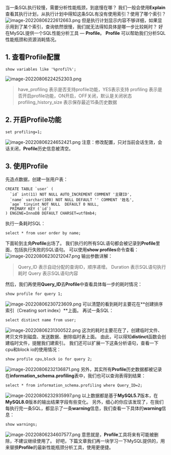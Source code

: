 当一条SQL执行较慢，需要分析性能瓶颈，到底慢在哪？
我们一般会使用**Explain**查看其执行计划，从执行计划中得知这条SQL有没有使用索引？使用了哪个索引？
![image-20220806222612663.png](https://javabaguwen.com/img/MySQL%E6%80%A7%E8%83%BD1.png)
但是执行计划显示内容不够详细，如果显示用到了某个索引，查询依然很慢，我们就无法得知具体是哪一步比较耗时？
好在MySQL提供一个SQL性能分析工具 — **Profile**。
**Profile** 可以帮助我们分析SQL性能瓶颈和资源消耗情况。
## 1. 查看Profile配置
```
show variables like '%profil%';
```
![image-20220806224252303.png](https://javabaguwen.com/img/MySQL%E6%80%A7%E8%83%BD2.png)

> have_profiling 表示是否支持profile功能，YES表示支持
> profiling 表示是否开启profile功能，ON开启，OFF关闭，默认是关闭状态
> profiling_history_size 表示保存最近15条历史数据

## 2. 开启Profile功能
```
set profiling=1;
```
![image-20220806224652421.png](https://javabaguwen.com/img/MySQL%E6%80%A7%E8%83%BD3.png)
注意：修改配置，只对当前会话生效，会话关闭，**Profile**历史信息被清空。
## 3. 使用Profile
先造点数据，创建一张用户表：
```
CREATE TABLE `user` (
  `id` int(11) NOT NULL AUTO_INCREMENT COMMENT '主键ID',
  `name` varchar(100) NOT NULL DEFAULT '' COMMENT '姓名',
  `age` tinyint NOT NULL  DEFAULT 0 NULL,
  PRIMARY KEY (`id`)
) ENGINE=InnoDB DEFAULT CHARSET=utf8mb4;
```
执行一条耗时SQL：
```
select * from user order by name;
```

下面轮到主角**Profile**出场了。
我们执行的所有SQL语句都会被记录到**Profile**里面，包括执行失败的SQL语句。
可以使用**show profiles**命令查看：
![image-20220806230212047.png](https://javabaguwen.com/img/MySQL%E6%80%A7%E8%83%BD4.png)
输出参数详解：
> Query_ID 表示自动分配的查询ID，顺序递增。 
> Duration 表示SQL语句执行耗时
> Query 表示SQL语句内容


然后，我们再使用**Query_ID**去**Profile**中查看具体每一步的耗时情况：
```
show profile for query 1;
```
![image-20220806230723609.png](https://javabaguwen.com/img/MySQL%E6%80%A7%E8%83%BD5.png)
可以清楚的看到耗时主要花在**创建排序索引（Creating sort index）**上面。
再试一条SQL：
```
select distinct name from user;
```
![image-20220806231300522.png](https://javabaguwen.com/img/MySQL%E6%80%A7%E8%83%BD6.png)
这次的耗时主要花在了，创建临时文件、拷贝文件到磁盘、发送数据、删除临时表上面。
由此，可以得知**distinct**函数会创建临时文件，提醒我们建索引。
我们还可以扩展一下这条分析语句，查看一下cpu和block io的使用情况：
```
show profile cpu,block io for query 2;
```
![image-20220806232136871.png](https://javabaguwen.com/img/MySQL%E6%80%A7%E8%83%BD7.png)
另外，其实所有**Profile**历史数据都被记录在**information_schema.profiling**表中，我们也可以查询表得到结果：
```
select * from information_schema.profiling where Query_ID=2;
```
![image-20220806232935997.png](https://javabaguwen.com/img/MySQL%E6%80%A7%E8%83%BD8.png)
以上数据都是基于**MySQL5.7**版本，在**MySQL8.0**版本的输出结果字段有些变化。
另外，细心的你应该发现了，在我们每执行完一条SQL，都显示了一条**warning**信息，我们查看一下具体的**warning**信息：
```
show warnings;
```
![image-20220806234607577.png](https://javabaguwen.com/img/MySQL%E6%80%A7%E8%83%BD9.png)
意思就是，**Profile**工具将来有可能被删除，不建议继续使用了。
好吧，下篇文章我们再一块学习一下MySQL提供的，用来替换**Profile**的最新性能瓶颈分析工具，使用更便捷。
